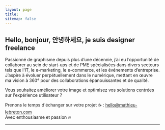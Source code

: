 ```yaml
---
layout: page
title:
sitemap: false
---
```


## Hello, bonjour, 안녕하세요, je suis designer freelance

Passionné de graphisme depuis plus d’une décennie, j’ai eu l’opportunité de collaborer au sein de start-ups et de PME spécialisées dans divers secteurs tels que l'IT, le e-marketing, le e-commerce, et les événements d’entreprise. J’aspire à évoluer perpétuellement dans le numérique, mettant en œuvre ma vision à 360° pour des collaborations épanouissantes et de qualité.<br/>

Vous souhaitez améliorer votre image et optimisez vos solutions centrées sur l'expérience utilisateur ?<br/>

Prenons le temps d'échanger sur votre projet ☕ : [hello@mathieu-lebreton.com](mailto:hello@mathieu-lebreton.com)<br/>
Avec enthousiasme et passion 🔥

---
